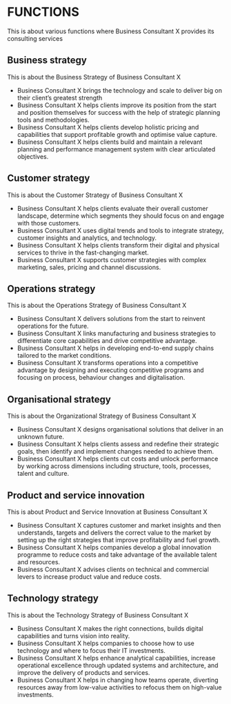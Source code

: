 # FUNCTIONS

This is about various functions where Business Consultant X provides its consulting services

## Business strategy

This is about the Business Strategy of Business Consultant X

- Business Consultant X brings the technology and scale to deliver big on their client’s greatest strength
- Business Consultant X helps clients improve its position from the start and position themselves for success with the help of strategic planning tools and methodologies.
- Business Consultant X helps clients develop holistic pricing and capabilities that support profitable growth and optimise value capture.
- Business Consultant X helps clients build and maintain a relevant planning and performance management system with clear articulated objectives.

## Customer strategy

This is about the Customer Strategy of Business Consultant X

- Business Consultant X helps clients evaluate their overall customer landscape, determine which segments they should focus on and engage with those customers.
- Business Consultant X uses digital trends and tools to integrate strategy, customer insights and analytics, and technology.
- Business Consultant X helps clients transform their digital and physical services to thrive in the fast-changing market.
- Business Consultant X supports customer strategies with complex marketing, sales, pricing and channel discussions.

## Operations strategy

This is about the Operations Strategy of Business Consultant X

- Business Consultant X delivers solutions from the start to reinvent operations for the future.
- Business Consultant X links manufacturing and business strategies to differentiate core capabilities and drive competitive advantage.
- Business Consultant X helps in developing end-to-end supply chains tailored to the market conditions.
- Business Consultant X transforms operations into a competitive advantage by designing and executing competitive programs and focusing on process, behaviour changes and digitalisation.

## Organisational strategy

This is about the Organizational Strategy of Business Consultant X

- Business Consultant X designs organisational solutions that deliver in an unknown future.
- Business Consultant X helps clients assess and redefine their strategic goals, then identify and implement changes needed to achieve them.
- Business Consultant X helps clients cut costs and unlock performance by working across dimensions including structure, tools, processes, talent and culture.

## Product and service innovation

This is about Product and Service Innovation at Business Consultant X

- Business Consultant X captures customer and market insights and then understands, targets and delivers the correct value to the market by setting up the right strategies that improve profitability and fuel growth.
- Business Consultant X helps companies develop a global innovation programme to reduce costs and take advantage of the available talent and resources.
- Business Consultant X advises clients on technical and commercial levers to increase product value and reduce costs.

## Technology strategy

This is about the Technology Strategy of Business Consultant X

- Business Consultant X makes the right connections, builds digital capabilities and turns vision into reality.
- Business Consultant X helps companies to choose how to use technology and where to focus their IT investments.
- Business Consultant X helps enhance analytical capabilities, increase operational excellence through updated systems and architecture, and improve the delivery of products and services.
- Business Consultant X helps in changing how teams operate, diverting resources away from low-value activities to refocus them on high-value investments.